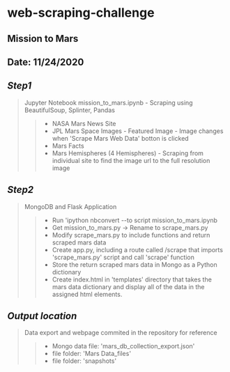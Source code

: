 # web-scraping-challenge
## Mission to Mars
## Date: 11/24/2020

## *Step1*
> Jupyter Notebook mission_to_mars.ipynb - Scraping using BeautifulSoup, Splinter, Pandas
>> * NASA Mars News Site
>> * JPL Mars Space Images - Featured Image - Image changes when 'Scrape Mars Web Data' botton is clicked
>> * Mars Facts 
>> * Mars Hemispheres (4 Hemispheres) - Scraping from individual site to find the image url to the full resolution image

## *Step2* 
> MongoDB and Flask Application
>> * Run 'ipython nbconvert --to script mission_to_mars.ipynb
>> * Get mission_to_mars.py -> Rename to scrape_mars.py
>> * Modify scrape_mars.py to include functions and return scraped mars data
>> * Create app.py, including a route called /scrape that imports 'scrape_mars.py' script and call 'scrape' function
>> * Store the return scraped mars data in Mongo as a Python dictionary
>> * Create index.html in 'templates' directory that takes the mars data dictionary and display all of the data in the assigned html elements.

## *Output location*
>  Data export and webpage commited in the repository for reference
>> * Mongo data file: 'mars_db_collection_export.json'
>> * file folder: 'Mars Data_files'
>> * file folder: 'snapshots'



